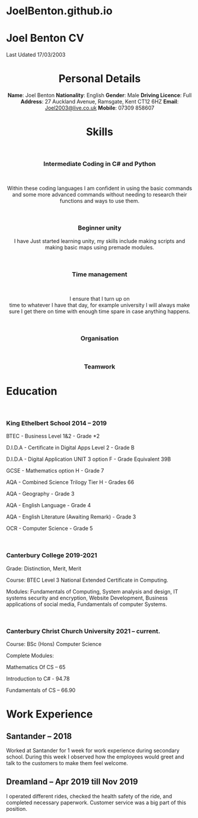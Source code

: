 # JoelBenton.github.io

<div>
    <h1>Joel Benton CV</h1>
    <p>Last Udated 17/03/2003</p>
</div>

<div align="center">
  <h1>Personal Details</h1>
  <b>Name</b>: Joel Benton
  <b>Nationality</b>: English
  <b>Gender</b>: Male
  <b>Driving Licence</b>: Full
  <b>Address</b>: 27 Auckland Avenue, Ramsgate, Kent CT12 6HZ
  <b>Email</b>: <a href="mailto:Joel2003@live.co.uk">Joel2003@live.co.uk</a>
  <b>Mobile</b>: 07309 858607
</div>
    
<div align="center">
    <h1>Skills</h1><br>
    <h3>Intermediate Coding in C# and Python</h3><br>
    <p>Within these coding languages I am confident in using the basic commands and some more advanced commands without needing to research their functions and ways to use them.</p><br>
    <h3>Beginner unity</h3>
    <p>I have Just started learning unity, my skills include making scripts and making basic maps using premade modules.</p><br>
    <h3>Time management</h3><br>
    <p>I ensure that I turn up on <br>time to whatever I have that day, for example university I will always make sure I get there on time with enough time spare in case anything happens.</p><br>
    <h3>Organisation</h3><br>
    <h3>Teamwork</h3>
</div>


<div>
    <h1>Education</h1><br>
    <h3>King Ethelbert School 2014 – 2019</h3>
    <p>BTEC      - Business Level 1&2 - Grade *2</p>			
    <p>D.I.D.A   - Certificate in Digital Apps Level 2 - Grade B</p>		           
    <p>D.I.D.A   - Digital Application UNIT 3 option F - Grade Equivalent 39B</p>
    <p>GCSE      - Mathematics option H - Grade 7</p>	
    <p>AQA       - Combined Science Trilogy Tier H - Grades 66</p>			
    <p>AQA       - Geography - Grade 3</p>					
    <p>AQA       - English Language - Grade 4</p>			
    <p>AQA       - English Literature (Awaiting Remark) - Grade 3</p>
    <p>OCR       - Computer Science - Grade 5</p>
    <br>
    <h3>Canterbury College 2019-2021</h3>
    <p>Grade: Distinction, Merit, Merit</p>
    <p>Course: BTEC Level 3 National Extended Certificate in Computing.</p>
    <p>Modules: Fundamentals of Computing, System analysis and design, IT systems security and encryption, Website Development, Business applications of social media,      Fundamentals of computer Systems.</p>
    <br>
    <h3>Canterbury Christ Church University 2021 – current.</h3>
    <p>Course: BSc (Hons) Computer Science</p>
    <p>Complete Modules:</p> 
    <p>Mathematics Of CS – 65</p>
    <p>Introduction to C# - 94.78</p>
    <p>Fundamentals of CS – 66.90</p>
</div>

# Work Experience

## Santander – 2018
Worked at Santander for 1 week for work experience during secondary school. During this week I observed how the employees would greet and talk to the customers to make them feel welcome.

## Dreamland – Apr 2019 till Nov 2019
I operated different rides, checked the health safety of the ride, and completed necessary paperwork. Customer service was a big part of this position.
